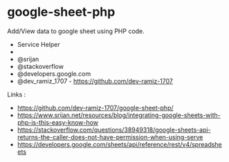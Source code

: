 # google-sheet-php
Add/View data to google sheet using PHP code.



 * Service Helper 
 * 
 * @srijan
 * @stackoverflow
 * @developers.google.com
 * @dev_ramiz_1707 - https://github.com/dev-ramiz-1707
 
 Links : 
   - https://github.com/dev-ramiz-1707/google-sheet-php/  
   - https://www.srijan.net/resources/blog/integrating-google-sheets-with-php-is-this-easy-know-how
   - https://stackoverflow.com/questions/38949318/google-sheets-api-returns-the-caller-does-not-have-permission-when-using-serve
   - https://developers.google.com/sheets/api/reference/rest/v4/spreadsheets
   

